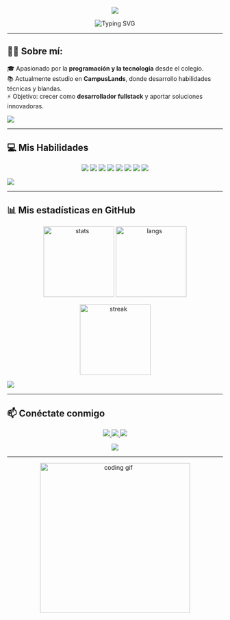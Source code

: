 <!-- Banner superior con degradado azul/constelación -->
<p align="center">
  <img src="https://capsule-render.vercel.app/api?type=waving&color=0:1E3A8A,50:2563EB,100:FFFFFF&height=200&section=header&text=Nicolas%20Higuera&fontSize=45&fontColor=E0F2FE&animation=twinkling&fontAlignY=35" />
</p>

<!-- Texto animado estilo constelación -->
<p align="center">
  <img src="https://readme-typing-svg.herokuapp.com?font=Fira+Code&size=26&duration=3000&pause=1000&color=60A5FA&center=true&vCenter=true&width=700&lines=Hola!+Soy+Nicolas+Higuera;Desarrollador+FullStack+en+proceso;Apasionado+por+la+tecnología+💻;Siempre+aprendiendo+y+creciendo!+✨" alt="Typing SVG" />
</p>

---

## 👨‍💻 Sobre mí:

🎓 Apasionado por la **programación y la tecnología** desde el colegio.  
📚 Actualmente estudio en **CampusLands**, donde desarrollo habilidades técnicas y blandas.  
⚡ Objetivo: crecer como **desarrollador fullstack** y aportar soluciones innovadoras.  

<!-- Separador wave -->
<img src="https://capsule-render.vercel.app/api?type=waving&color=0:FFFFFF,50:2563EB,100:1E3A8A&height=120&section=footer"/>

---

## 💻 Mis Habilidades

<p align="center">
  <img src="https://img.shields.io/badge/Python-3670A0?style=for-the-badge&logo=python&logoColor=ffdd54" />
  <img src="https://img.shields.io/badge/JavaScript-323330?style=for-the-badge&logo=javascript&logoColor=F7DF1E" />
  <img src="https://img.shields.io/badge/HTML5-E34F26?style=for-the-badge&logo=html5&logoColor=white" />
  <img src="https://img.shields.io/badge/CSS3-1572B6?style=for-the-badge&logo=css3&logoColor=white" />
  <img src="https://img.shields.io/badge/PHP-777BB4?style=for-the-badge&logo=php&logoColor=white" />
  <img src="https://img.shields.io/badge/MySQL-005C84?style=for-the-badge&logo=mysql&logoColor=white" />
  <img src="https://img.shields.io/badge/PostgreSQL-316192?style=for-the-badge&logo=postgresql&logoColor=white" />
  <img src="https://img.shields.io/badge/Laravel-FF2D20?style=for-the-badge&logo=laravel&logoColor=white" />
</p>

<!-- Separador wave -->
<img src="https://capsule-render.vercel.app/api?type=waving&color=0:1E3A8A,50:2563EB,100:FFFFFF&height=120&section=footer"/>

---

## 📊 Mis estadísticas en GitHub

<p align="center">
  <img src="https://github-readme-stats.vercel.app/api?username=nicolashiguera17&show_icons=true&theme=blueberry" alt="stats" height="165"/>
  <img src="https://github-readme-stats.vercel.app/api/top-langs/?username=nicolashiguera17&layout=compact&theme=blueberry" alt="langs" height="165"/>
</p>

<p align="center">
  <img src="https://github-readme-streak-stats.herokuapp.com/?user=nicolashiguera17&theme=blueberry" alt="streak" height="165"/>
</p>

<!-- Separador wave -->
<img src="https://capsule-render.vercel.app/api?type=waving&color=0:FFFFFF,50:2563EB,100:1E3A8A&height=120&section=footer"/>

---

## 📫 Conéctate conmigo

<p align="center">
  <a href="mailto:nd058234@gmail.com">
    <img src="https://img.shields.io/badge/Gmail-D14836?logo=gmail&logoColor=white&style=for-the-badge" />
  </a>
  <a href="https://instagram.com/nicxh17" target="_blank">
    <img src="https://img.shields.io/badge/Instagram-E4405F?logo=instagram&logoColor=white&style=for-the-badge" />
  </a>
  <a href="https://www.linkedin.com/in/nicolas-diaz-higuera-02127a313/" target="_blank">
    <img src="https://img.shields.io/badge/LinkedIn-0A66C2?logo=linkedin&logoColor=white&style=for-the-badge" />
  </a>
</p>

<!-- Banner de cierre -->
<p align="center">
  <img src="https://capsule-render.vercel.app/api?type=waving&color=0:1E3A8A,50:2563EB,100:FFFFFF&height=150&section=footer"/>
</p>





---

<p align="center">
  <img src="https://media.giphy.com/media/qgQUggAC3Pfv687qPC/giphy.gif" width="350" alt="coding gif"/>
</p>

